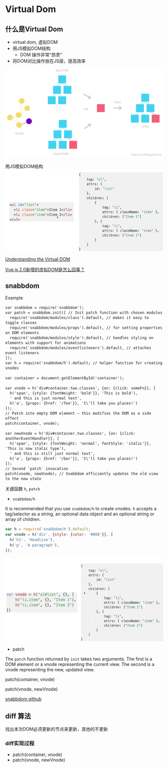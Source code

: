 # Virtual Dom

## 什么是Virtual Dom

* virtual dom, 虚拟DOM
* 用JS模拟DOM结构
	* DOM 操作非常“昂贵”
* 将DOM对比操作放在JS层，提高效率

![](./img/virtual_dom_1.png)


用JS模拟DOM结构
![](./img/virtual_dom_2.png)

[Understanding the Virtual DOM](https://codingexplained.com/coding/front-end/vue-js/understanding-virtual-dom)

[Vue.js 2.0新增的虚拟DOM是怎么回事？](https://www.zcfy.cc/article/what-s-new-in-vue-js-2-0-virtual-dom)

## snabbdom

Example

```
var snabbdom = require('snabbdom');
var patch = snabbdom.init([ // Init patch function with chosen modules
  require('snabbdom/modules/class').default, // makes it easy to toggle classes
  require('snabbdom/modules/props').default, // for setting properties on DOM elements
  require('snabbdom/modules/style').default, // handles styling on elements with support for animations
  require('snabbdom/modules/eventlisteners').default, // attaches event listeners
]);
var h = require('snabbdom/h').default; // helper function for creating vnodes

var container = document.getElementById('container');

var vnode = h('div#container.two.classes', {on: {click: someFn}}, [
  h('span', {style: {fontWeight: 'bold'}}, 'This is bold'),
  ' and this is just normal text',
  h('a', {props: {href: '/foo'}}, 'I\'ll take you places!')
]);
// Patch into empty DOM element – this modifies the DOM as a side effect
patch(container, vnode);

var newVnode = h('div#container.two.classes', {on: {click: anotherEventHandler}}, [
  h('span', {style: {fontWeight: 'normal', fontStyle: 'italic'}}, 'This is now italic type'),
  ' and this is still just normal text',
  h('a', {props: {href: '/bar'}}, 'I\'ll take you places!')
]);
// Second `patch` invocation
patch(vnode, newVnode); // Snabbdom efficiently updates the old view to the new state

```

关键函数 `h`, `patch`



* `snabbdom/h`

It is recommended that you use `snabbdom/h` to create vnodes. `h` accepts a tag/selector as a string, an optional data object and an optional string or array of children.

```javascript
var h = require('snabbdom/h').default;
var vnode = h('div', {style: {color: '#000'}}, [
  h('h1', 'Headline'),
  h('p', 'A paragraph'),
]);
```

![](./img/virtual_dom_3.png)

* patch 

The `patch` function returned by `init` takes two arguments. The first is a DOM element or a vnode representing the current view. The second is a vnode representing the new, updated view.

patch(container, vnode)

patch(vnode, newVnode)

[snabbdom github](https://github.com/snabbdom/snabbdom)


## diff 算法

找出本次DOM必须更新的节点来更新，其他的不更新

### diff实现过程

* patch(container, vnode)
* patch(vnode, newVnode)